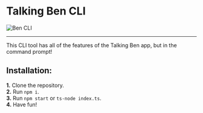 # Talking Ben CLI

![Ben CLI]("ben-cli.png")

---

This CLI tool has all of the features of the Talking Ben app, but in the command prompt!

## **Installation:**

**1.** Clone the repository.\
**2.** Run `npm i`.\
**3.** Run `npm start` or `ts-node index.ts`.\
**4.** Have fun!
